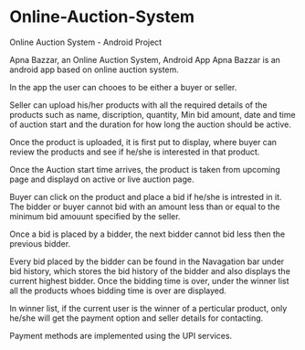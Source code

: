 # Online-Auction-System
Online Auction System - Android Project

Apna Bazzar, an Online Auction System, Android App Apna Bazzar is an android app based on online auction system.

In the app the user can chooes to be either a buyer or seller.

Seller can upload his/her products with all the required details of the products such as name, discription, quantity, Min bid amount, date and time of auction start and the duration for how long the auction should be active.

Once the product is uploaded, it is first put to display, where buyer can review the products and see if he/she is interested in that product.

Once the Auction start time arrives, the product is taken from upcoming page and displayd on active or live auction page.

Buyer can click on the product and place a bid if he/she is intrested in it. The bidder or buyer cannot bid with an amount less than or equal to the minimum bid amouunt specified by the seller.

Once a bid is placed by a bidder, the next bidder cannot bid less then the previous bidder.

Every bid placed by the bidder can be found in the Navagation bar under bid history, which stores the bid history of the bidder and also displays the current highest bidder. Once the bidding time is over, under the winner list all the products whoes bidding time is over are displayed.

In winner list, if the current user is the winner of a perticular product, only he/she will get the payment option and seller details for contacting.

Payment methods are implemented using the UPI services.
